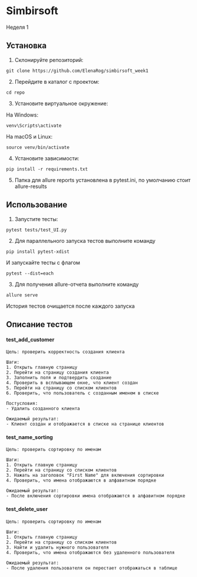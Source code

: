 # Simbirsoft

Неделя 1

## Установка

1. Склонируйте репозиторий:

```
git clone https://github.com/ElenaRog/simbirsoft_week1
```
2. Перейдите в каталог с проектом:

```
cd repo
```
3. Установите виртуальное окружение:

На Windows:

```
venv\Scripts\activate
```

На macOS и Linux:

```
source venv/bin/activate
```

4. Установите зависимости:

```
pip install -r requirements.txt
```

5. Папка для allure reports установлена в pytest.ini, по умолчанию стоит allure-results

## Использование

1. Запустите тесты:

```
pytest tests/test_UI.py
```


2. Для параллельного запуска тестов выполните команду 

```
pip install pytest-xdist
```
И запускайте тесты с флагом 
```
pytest --dist=each
```
3. Для получения allure-отчета выполните команду 

```
allure serve
```
История тестов очищается после каждого запуска

## Описание тестов
#### test_add_customer

    Цель: проверить корректность создания клиента
    
    Шаги:
    1. Открыть главную страницу
    2. Перейти на страницу создания клиента
    3. Заполнить поля и подтвердить создание
    4. Проверить в всплывающем окне, что клиент создан
    5. Перейти на страницу со списком клиентов
    6. Проверить, что пользователь с созданным именем в списке

    Постусловия:
    - Удалить созданного клиента

    Ожидаемый результат:
    - Клиент создан и отображается в списке на странице клиентов

#### test_name_sorting

    Цель: проверить сортировку по именам

    Шаги:
    1. Открыть главную страницу
    2. Перейти на страницу со списком клиентов
    3. Нажать на заголовок "First Name" для включения сортировки
    4. Проверить, что имена отображаются в алфавитном порядке

    Ожидаемый результат:
    - После включения сортировки имена отображаются в алфавитном порядке

#### test_delete_user

    Цель: проверить сортировку по именам

    Шаги:
    1. Открыть главную страницу
    2. Перейти на страницу со списком клиентов
    3. Найти и удалить нужного пользователя
    4. Проверить, что имена отображаются без удаленного пользователя

    Ожидаемый результат:
    - После удаления пользователя он перестает отображаться в таблице